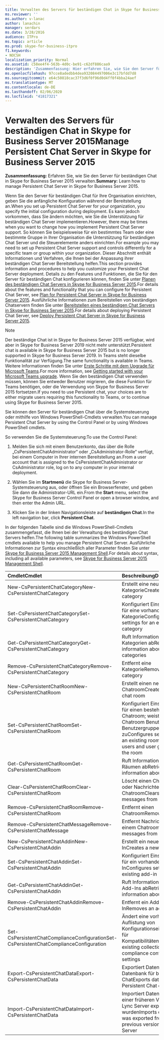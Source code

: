 ```yaml
---
title: Verwalten des Servers für beständigen Chat in Skype for Business Server 2015
ms.reviewer: ''
ms.author: v-lanac
author: lanachin
manager: serdars
ms.date: 3/28/2016
audience: ITPro
ms.topic: article
ms.prod: skype-for-business-itpro
f1.keywords:
- NOCSH
localization_priority: Normal
ms.assetid: c58ee4f4-563b-4d0c-be91-c62df886caa9
description: 'Zusammenfassung: Hier erfahren Sie, wie Sie den Server für beständigen Chat in Skype for Business Server 2015 verwalten.'
ms.openlocfilehash: 97cce8adedbb4dea932084497006e3c17bfdd7d8
ms.sourcegitcommit: e64c50818cac37f3d6f0f96d0d4ff0f4bba24aef
ms.translationtype: MT
ms.contentlocale: de-DE
ms.lasthandoff: 02/06/2020
ms.locfileid: "41817321"
---
```

# <a name="manage-persistent-chat-server-in-skype-for-business-server-2015"></a><span data-ttu-id="ce0ae-103">Verwalten des Servers für beständigen Chat in Skype for Business Server 2015</span><span class="sxs-lookup"><span data-stu-id="ce0ae-103">Manage Persistent Chat Server in Skype for Business Server 2015</span></span>
 
<span data-ttu-id="ce0ae-104">**Zusammenfassung:** Erfahren Sie, wie Sie den Server für beständigen Chat in Skype for Business Server 2015 verwalten.</span><span class="sxs-lookup"><span data-stu-id="ce0ae-104">**Summary:** Learn how to manage Persistent Chat Server in Skype for Business Server 2015.</span></span>
  
<span data-ttu-id="ce0ae-105">Wenn Sie den Server für beständigen Chat für Ihre Organisation einrichten, geben Sie die anfängliche Konfiguration während der Bereitstellung an.</span><span class="sxs-lookup"><span data-stu-id="ce0ae-105">When you set up Persistent Chat Server for your organization, you specify the initial configuration during deployment.</span></span> <span data-ttu-id="ce0ae-106">Es kann jedoch vorkommen, dass Sie ändern möchten, wie Sie die Unterstützung für beständigen Chat Server implementieren.</span><span class="sxs-lookup"><span data-stu-id="ce0ae-106">However, there may be times when you want to change how you implement Persistent Chat Server support.</span></span> <span data-ttu-id="ce0ae-107">So können Sie beispielsweise für ein bestimmtes Team oder eine bestimmte Gruppe in Ihrer Organisation die Unterstützung für beständigen Chat Server und die Steuerelemente anders einrichten.</span><span class="sxs-lookup"><span data-stu-id="ce0ae-107">For example you may need to set up Persistent Chat Server support and controls differently for a specific team or group within your organization.</span></span> <span data-ttu-id="ce0ae-108">Dieser Abschnitt enthält Informationen und Verfahren, die Ihnen bei der Anpassung ihrer beständigen Chat Server Bereitstellung helfen.</span><span class="sxs-lookup"><span data-stu-id="ce0ae-108">This section provides information and procedures to help you customize your Persistent Chat Server deployment.</span></span> <span data-ttu-id="ce0ae-109">Details zu den Features und Funktionen, die Sie für den Server für beständigen Chat konfigurieren können, finden Sie unter [Planen des beständigen Chat Servers in Skype for Business Server 2015](../../plan-your-deployment/persistent-chat-server/persistent-chat-server.md).</span><span class="sxs-lookup"><span data-stu-id="ce0ae-109">For details about the features and functionality that you can configure for Persistent Chat Server, see [Plan for Persistent Chat Server in Skype for Business Server 2015](../../plan-your-deployment/persistent-chat-server/persistent-chat-server.md).</span></span> <span data-ttu-id="ce0ae-110">Ausführliche Informationen zum Bereitstellen von beständigen Chatservern finden Sie unter [Bereitstellen eines beständigen Chat Servers in Skype for Business Server 2015](../../deploy/deploy-persistent-chat-server/deploy-persistent-chat-server.md).</span><span class="sxs-lookup"><span data-stu-id="ce0ae-110">For details about deploying Persistent Chat Server, see [Deploy Persistent Chat Server in Skype for Business Server 2015](../../deploy/deploy-persistent-chat-server/deploy-persistent-chat-server.md).</span></span> 

> [!NOTE]
> <span data-ttu-id="ce0ae-111">Der beständige Chat ist in Skype for Business Server 2015 verfügbar, wird aber in Skype for Business Server 2019 nicht mehr unterstützt.</span><span class="sxs-lookup"><span data-stu-id="ce0ae-111">Persistent chat is available in Skype for Business Server 2015 but is no longer supported in Skype for Business Server 2019.</span></span> <span data-ttu-id="ce0ae-112">In Teams steht dieselbe Funktionalität zur Verfügung.</span><span class="sxs-lookup"><span data-stu-id="ce0ae-112">The same functionality is available in Teams.</span></span> <span data-ttu-id="ce0ae-113">Weitere Informationen finden Sie unter [Erste Schritte mit dem Upgrade für Microsoft Teams](/microsoftteams/upgrade-start-here).</span><span class="sxs-lookup"><span data-stu-id="ce0ae-113">For more information, see [Getting started with your Microsoft Teams upgrade](/microsoftteams/upgrade-start-here).</span></span> <span data-ttu-id="ce0ae-114">Wenn Sie den beständigen Chat verwenden müssen, können Sie entweder Benutzer migrieren, die diese Funktion für Teams benötigen, oder die Verwendung von Skype for Business Server 2015 fortsetzen.</span><span class="sxs-lookup"><span data-stu-id="ce0ae-114">If you need to use Persistent chat, your choices are to either migrate users requiring this functionality to Teams, or to continue using Skype for Business Server 2015.</span></span> 
  
<span data-ttu-id="ce0ae-115">Sie können den Server für beständigen Chat über die Systemsteuerung oder mithilfe von Windows PowerShell-Cmdlets verwalten.</span><span class="sxs-lookup"><span data-stu-id="ce0ae-115">You can manage Persistent Chat Server by using the Control Panel or by using Windows PowerShell cmdlets.</span></span> 
  
<span data-ttu-id="ce0ae-116">So verwenden Sie die Systemsteuerung:</span><span class="sxs-lookup"><span data-stu-id="ce0ae-116">To use the Control Panel:</span></span>
  
1. <span data-ttu-id="ce0ae-117">Melden Sie sich mit einem Benutzerkonto, das über die Rolle „CsPersistentChatAdministrator“ oder „CsAdministrator-Rolle“ verfügt, bei einem Computer in Ihrer internen Bereitstellung an.</span><span class="sxs-lookup"><span data-stu-id="ce0ae-117">From a user account that is assigned to the CsPersistentChatAdministrator or CsAdministrator role, log on to any computer in your internal deployment.</span></span>
    
2. <span data-ttu-id="ce0ae-118">Wählen Sie im **Startmenü** die Skype for Business Server-Systemsteuerung aus, oder öffnen Sie ein Browserfenster, und geben Sie dann die Administrator-URL ein.</span><span class="sxs-lookup"><span data-stu-id="ce0ae-118">From the **Start** menu, select the Skype for Business Server Control Panel or open a browser window, and then enter the Admin URL.</span></span>
    
3. <span data-ttu-id="ce0ae-119">Klicken Sie in der linken Navigationsleiste auf **beständigen Chat**.</span><span class="sxs-lookup"><span data-stu-id="ce0ae-119">In the left navigation bar, click **Persistent Chat**.</span></span>
    
<span data-ttu-id="ce0ae-120">In der folgenden Tabelle sind die Windows PowerShell-Cmdlets zusammengefasst, die Ihnen bei der Verwaltung des beständigen Chat Servers helfen.</span><span class="sxs-lookup"><span data-stu-id="ce0ae-120">The following table summarizes the Windows PowerShell cmdlets available to help you manage Persistent Chat Server.</span></span> <span data-ttu-id="ce0ae-121">Ausführliche Informationen zur Syntax einschließlich aller Parameter finden Sie unter [Skype for Business Server 2015 Management Shell](../management-shell.md).</span><span class="sxs-lookup"><span data-stu-id="ce0ae-121">For details about syntax, including all available parameters, see [Skype for Business Server 2015 Management Shell](../management-shell.md).</span></span>
  

|<span data-ttu-id="ce0ae-122">**Cmdlet**</span><span class="sxs-lookup"><span data-stu-id="ce0ae-122">**Cmdlet**</span></span>|<span data-ttu-id="ce0ae-123">**Beschreibung**</span><span class="sxs-lookup"><span data-stu-id="ce0ae-123">**Description**</span></span>|
|:-----|:-----|
|<span data-ttu-id="ce0ae-124">New-CsPersistentChatCategory</span><span class="sxs-lookup"><span data-stu-id="ce0ae-124">New-CsPersistentChatCategory</span></span>  <br/> |<span data-ttu-id="ce0ae-125">Erstellt eine neue Kategorie</span><span class="sxs-lookup"><span data-stu-id="ce0ae-125">Creates a new category</span></span>  <br/> |
|<span data-ttu-id="ce0ae-126">Set-CsPersistentChatCategory</span><span class="sxs-lookup"><span data-stu-id="ce0ae-126">Set-CsPersistentChatCategory</span></span>  <br/> |<span data-ttu-id="ce0ae-127">Konfiguriert Einstellungen für eine vorhandene Kategorie</span><span class="sxs-lookup"><span data-stu-id="ce0ae-127">Configures settings for an existing category</span></span>  <br/> |
|<span data-ttu-id="ce0ae-128">Get-CsPersistentChatCategory</span><span class="sxs-lookup"><span data-stu-id="ce0ae-128">Get-CsPersistentChatCategory</span></span>  <br/> |<span data-ttu-id="ce0ae-129">Ruft Informationen über Kategorien ab</span><span class="sxs-lookup"><span data-stu-id="ce0ae-129">Retrieves information about categories</span></span>  <br/> |
|<span data-ttu-id="ce0ae-130">Remove-CsPersistentChatCategory</span><span class="sxs-lookup"><span data-stu-id="ce0ae-130">Remove-CsPersistentChatCategory</span></span>  <br/> |<span data-ttu-id="ce0ae-131">Entfernt eine Kategorie</span><span class="sxs-lookup"><span data-stu-id="ce0ae-131">Removes a category</span></span>  <br/> |
|<span data-ttu-id="ce0ae-132">New-CsPersistentChatRoom</span><span class="sxs-lookup"><span data-stu-id="ce0ae-132">New-CsPersistentChatRoom</span></span>  <br/> |<span data-ttu-id="ce0ae-133">Erstellt einen neuen Chatroom</span><span class="sxs-lookup"><span data-stu-id="ce0ae-133">Creates a new chat room</span></span>  <br/> |
|<span data-ttu-id="ce0ae-134">Set-CsPersistentChatRoom</span><span class="sxs-lookup"><span data-stu-id="ce0ae-134">Set-CsPersistentChatRoom</span></span>  <br/> |<span data-ttu-id="ce0ae-135">Konfiguriert Einstellungen für einen bestehenden Chatroom; weist dem Chatroom Benutzer und Benutzergruppen zu</span><span class="sxs-lookup"><span data-stu-id="ce0ae-135">Configures settings for an existing room; assign users and user groups to the room</span></span>  <br/> |
|<span data-ttu-id="ce0ae-136">Get-CsPersistentChatRoom</span><span class="sxs-lookup"><span data-stu-id="ce0ae-136">Get-CsPersistentChatRoom</span></span>  <br/> |<span data-ttu-id="ce0ae-137">Ruft Informationen zu Räumen ab</span><span class="sxs-lookup"><span data-stu-id="ce0ae-137">Retrieves information about rooms</span></span>  <br/> |
|<span data-ttu-id="ce0ae-138">Clear-CsPersistentChatRoom</span><span class="sxs-lookup"><span data-stu-id="ce0ae-138">Clear-CsPersistentChatRoom</span></span>  <br/> |<span data-ttu-id="ce0ae-139">Löscht einen Chatroom oder Nachrichten in einem Chatroom</span><span class="sxs-lookup"><span data-stu-id="ce0ae-139">Clears a room or messages from a room</span></span>  <br/> |
|<span data-ttu-id="ce0ae-140">Remove-CsPersistentChatRoom</span><span class="sxs-lookup"><span data-stu-id="ce0ae-140">Remove-CsPersistentChatRoom</span></span>  <br/> |<span data-ttu-id="ce0ae-141">Entfernt einen Chatroom</span><span class="sxs-lookup"><span data-stu-id="ce0ae-141">Removes a room</span></span>  <br/> |
|<span data-ttu-id="ce0ae-142">Remove-CsPersistentChatMessage</span><span class="sxs-lookup"><span data-stu-id="ce0ae-142">Remove-CsPersistentChatMessage</span></span>  <br/> |<span data-ttu-id="ce0ae-143">Entfernt Nachrichten aus einem Chatroom</span><span class="sxs-lookup"><span data-stu-id="ce0ae-143">Removes messages from a room</span></span>  <br/> |
|<span data-ttu-id="ce0ae-144">New-CsPersistentChatAddin</span><span class="sxs-lookup"><span data-stu-id="ce0ae-144">New-CsPersistentChatAddin</span></span>  <br/> |<span data-ttu-id="ce0ae-145">Erstellt ein neues Add-In</span><span class="sxs-lookup"><span data-stu-id="ce0ae-145">Creates a new add-in</span></span>  <br/> |
|<span data-ttu-id="ce0ae-146">Set-CsPersistentChatAddin</span><span class="sxs-lookup"><span data-stu-id="ce0ae-146">Set-CsPersistentChatAddin</span></span>  <br/> |<span data-ttu-id="ce0ae-147">Konfiguriert Einstellungen für ein vorhandenes Add-In</span><span class="sxs-lookup"><span data-stu-id="ce0ae-147">Configures settings for an existing add-in</span></span>  <br/> |
|<span data-ttu-id="ce0ae-148">Get-CsPersistentChatAddin</span><span class="sxs-lookup"><span data-stu-id="ce0ae-148">Get-CsPersistentChatAddin</span></span>  <br/> |<span data-ttu-id="ce0ae-149">Ruft Informationen über Add-Ins ab</span><span class="sxs-lookup"><span data-stu-id="ce0ae-149">Retrieves information about add-ins</span></span>  <br/> |
|<span data-ttu-id="ce0ae-150">Remove-CsPersistentChatAddin</span><span class="sxs-lookup"><span data-stu-id="ce0ae-150">Remove-CsPersistentChatAddin</span></span>  <br/> |<span data-ttu-id="ce0ae-151">Entfernt ein Add-In</span><span class="sxs-lookup"><span data-stu-id="ce0ae-151">Removes an add-in</span></span>  <br/> |
|<span data-ttu-id="ce0ae-152">Set-CsPersistentChatComplianceConfiguration</span><span class="sxs-lookup"><span data-stu-id="ce0ae-152">Set-CsPersistentChatComplianceConfiguration</span></span>  <br/> |<span data-ttu-id="ce0ae-153">Ändert eine vorhandene Auflistung von Konfigurationseinstellungen für Kompatibilitäten</span><span class="sxs-lookup"><span data-stu-id="ce0ae-153">Modifies an existing collection of compliance configuration settings</span></span>  <br/> |
|<span data-ttu-id="ce0ae-154">Export-CsPersistentChatData</span><span class="sxs-lookup"><span data-stu-id="ce0ae-154">Export-CsPersistentChatData</span></span>  <br/> |<span data-ttu-id="ce0ae-155">Exportiert Daten aus einer Datenbank für beständigen Chat</span><span class="sxs-lookup"><span data-stu-id="ce0ae-155">Exports data from a Persistent Chat database</span></span>  <br/> |
|<span data-ttu-id="ce0ae-156">Import-CsPersistentChatData</span><span class="sxs-lookup"><span data-stu-id="ce0ae-156">Import-CsPersistentChatData</span></span>  <br/> |<span data-ttu-id="ce0ae-157">Importiert Daten, die von einer früheren Version von Lync Server exportiert wurden</span><span class="sxs-lookup"><span data-stu-id="ce0ae-157">Imports data that was exported from a previous version of Lync Server</span></span>  <br/> |
   

